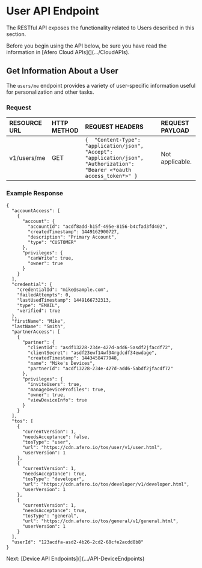 # User API Endpoint

The RESTful API exposes the functionality related to Users described in this section.

Before you begin using the API below, be sure you have read the information in [Afero Cloud APIs](](.../CloudAPIs).



## Get Information About a User

The `users/me` endpoint provides a variety of user-specific information useful for personalization and other tasks.

### Request

| RESOURCE URL | HTTP METHOD | REQUEST HEADERS                                              | REQUEST PAYLOAD |
| :----------- | :---------- | :----------------------------------------------------------- | :-------------- |
| v1/users/me  | GET         | `{  "Content-Type": "application/json",  "Accept": "application/json",  "Authorization": "Bearer <*oauth access_token*>" }` | Not applicable. |

### Example Response

```
{
  "accountAccess": [
    {
      "account": {
        "accountId": "acdf8add-h15f-495e-8156-b4cfad3fd402",
        "createdTimestamp": 1449162900727,
        "description": "Primary Account",
        "type": "CUSTOMER"
      },
      "privileges": {
        "canWrite": true,
        "owner": true
      }
    }
  ],
  "credential": {
    "credentialId": "mike@sample.com",
    "failedAttempts": 0,
    "lastUsedTimestamp": 1449166732313,
    "type": "EMAIL",
    "verified": true
  },
  "firstName": "Mike",
  "lastName": "Smith",
  "partnerAccess": [
    {
      "partner": {
        "clientId": "asdf13228-234e-427d-add6-5asdf2jfacdf72",
        "clientSecret": "asdf23ewf14wf34rgdcdf34ewdage",
        "createdTimestamp": 1443458477948,
        "name": "Mike's Devices",
        "partnerId": "acdf13228-234e-427d-add6-5abdf2jfacdf72"
      },
      "privileges": {
        "inviteUsers": true,
        "manageDeviceProfiles": true,
        "owner": true,
        "viewDeviceInfo": true
      }
    }
  ],
  "tos": [
    {
      "currentVersion": 1,
      "needsAcceptance": false,
      "tosType": "user",
      "url": "https://cdn.afero.io/tos/user/v1/user.html",
      "userVersion": 1
    },
    {
      "currentVersion": 1,
      "needsAcceptance": true,
      "tosType": "developer",
      "url": "https://cdn.afero.io/tos/developer/v1/developer.html",
      "userVersion": 1
    },
    {
      "currentVersion": 1,
      "needsAcceptance": true,
      "tosType": "general",
      "url": "https://cdn.afero.io/tos/general/v1/general.html",
      "userVersion": 1
    }
  ],
  "userId": "123acdfa-asd2-4b26-2cd2-68cfe2acdd8b8"
}
```

 Next: [Device API Endpoints](](.../API-DeviceEndpoints)